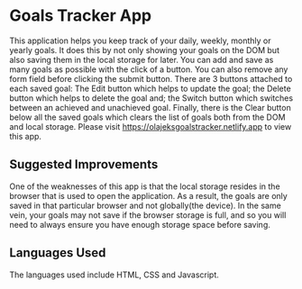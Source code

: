 # Goals Tracker App

This application helps you keep track of your daily, weekly, monthly or yearly goals. It does this by not only showing your goals on the DOM but also saving them in the local storage for later. You can add and save as many goals as possible with the click of a button. You can also remove any form field before clicking the submit button. There are 3 buttons attached to each saved goal: The Edit button which helps to update the goal; the Delete button which helps to delete the goal and; the Switch button which switches between an achieved and unachieved goal. Finally, there is the Clear button below all the saved goals which clears the list of goals both from the DOM and local storage.
Please visit https://olajeksgoalstracker.netlify.app to view this app.

## Suggested Improvements

One of the weaknesses of this app is that the local storage resides in the browser that is used to open the application. As a result, the goals are only saved in that particular browser and not globally(the device). In the same vein, your goals may not save if the browser storage is full, and so you will need to always ensure you have enough storage space before saving.

## Languages Used

The languages used include HTML, CSS and Javascript.
